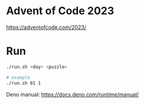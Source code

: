 # Advent of Code 2023

https://adventofcode.com/2023/

# Run

```sh
./run.sh <day> <puzzle>

# example
./run.sh 01 1
```

Deno manual: https://docs.deno.com/runtime/manual/

